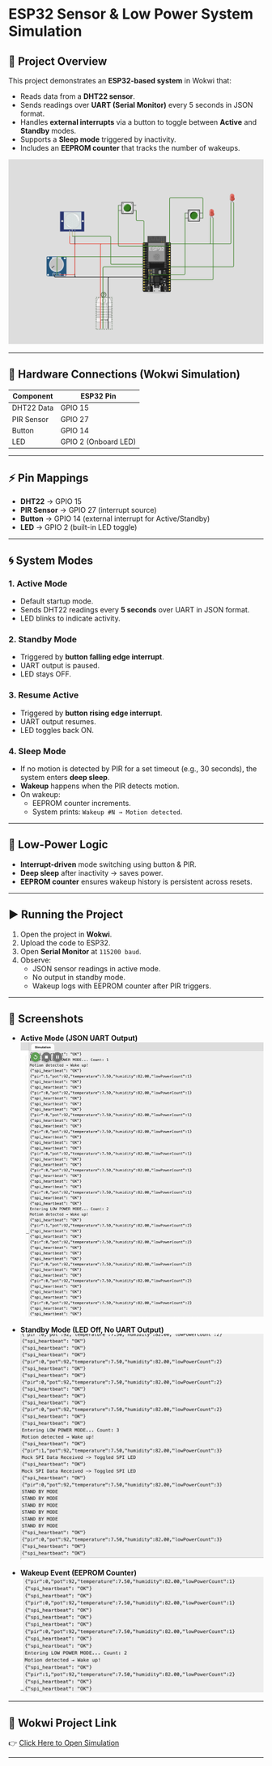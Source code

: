 # ESP32 Sensor & Low Power System Simulation

## 📌 Project Overview
This project demonstrates an **ESP32-based system** in Wokwi that:
- Reads data from a **DHT22 sensor**.
- Sends readings over **UART (Serial Monitor)** every 5 seconds in JSON format.
- Handles **external interrupts** via a button to toggle between **Active** and **Standby** modes.
- Supports a **Sleep mode** triggered by inactivity.
- Includes an **EEPROM counter** that tracks the number of wakeups.

![alt](ckt.png)

---

## 🔧 Hardware Connections (Wokwi Simulation)

| Component   | ESP32 Pin |
|-------------|-----------|
| DHT22 Data  | GPIO 15   |
| PIR Sensor  | GPIO 27   |
| Button      | GPIO 14   |
| LED         | GPIO 2 (Onboard LED) |

---

## ⚡ Pin Mappings

- **DHT22** → GPIO 15  
- **PIR Sensor** → GPIO 27 (interrupt source)  
- **Button** → GPIO 14 (external interrupt for Active/Standby)  
- **LED** → GPIO 2 (built-in LED toggle)  

---

## 🌀 System Modes

### 1. **Active Mode**
- Default startup mode.  
- Sends DHT22 readings every **5 seconds** over UART in JSON format.  
- LED blinks to indicate activity.  

### 2. **Standby Mode**
- Triggered by **button falling edge interrupt**.  
- UART output is paused.  
- LED stays OFF.  

### 3. **Resume Active**
- Triggered by **button rising edge interrupt**.  
- UART output resumes.  
- LED toggles back ON.  

### 4. **Sleep Mode**
- If no motion is detected by PIR for a set timeout (e.g., 30 seconds), the system enters **deep sleep**.  
- **Wakeup** happens when the PIR detects motion.  
- On wakeup:
  - EEPROM counter increments.  
  - System prints: `Wakeup #N → Motion detected`.  

---

## 📜 Low-Power Logic
- **Interrupt-driven** mode switching using button & PIR.  
- **Deep sleep** after inactivity → saves power.  
- **EEPROM counter** ensures wakeup history is persistent across resets.  

---

## ▶️ Running the Project

1. Open the project in **Wokwi**.  
2. Upload the code to ESP32.  
3. Open **Serial Monitor** at `115200 baud`.  
4. Observe:
   - JSON sensor readings in active mode.  
   - No output in standby mode.  
   - Wakeup logs with EEPROM counter after PIR triggers.  

---

## 📸 Screenshots

- **Active Mode (JSON UART Output)**  
  ![Active Mode](img1.png)

- **Standby Mode (LED Off, No UART Output)**  
  ![Standby Mode](img2.png)

- **Wakeup Event (EEPROM Counter)**  
  ![Wakeup](img3.png)

---

## 🔗 Wokwi Project Link
👉 [Click Here to Open Simulation](https://wokwi.com/projects/440147266917427201)


---


